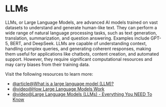 # LLMs

LLMs, or Large Language Models, are advanced AI models trained on vast datasets to understand and generate human-like text. They can perform a wide range of natural language processing tasks, such as text generation, translation, summarization, and question answering. Examples include GPT-5, BERT, and DeepSeek. LLMs are capable of understanding context, handling complex queries, and generating coherent responses, making them useful for applications like chatbots, content creation, and automated support. However, they require significant computational resources and may carry biases from their training data.

Visit the following resources to learn more:

- [@article@What is a large language model (LLM)?](https://www.cloudflare.com/en-gb/learning/ai/what-is-large-language-model/)
- [@video@How Large Language Models Work](https://www.youtube.com/watch?v=5sLYAQS9sWQ)
- [@video@Large Language Models (LLMs) - Everything You NEED To Know](https://www.youtube.com/watch?v=osKyvYJ3PRM)